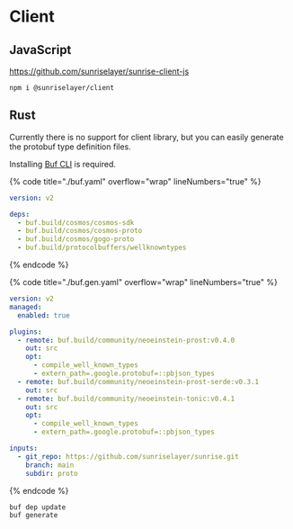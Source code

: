 # Client

## JavaScript

<https://github.com/sunriselayer/sunrise-client-js>

```shell
npm i @sunriselayer/client
```

## Rust

Currently there is no support for client library, but you can easily generate the protobuf type definition files.

Installing [Buf CLI](https://buf.build/docs/installation/) is required.

{% code title="./buf.yaml" overflow="wrap" lineNumbers="true" %}

```yaml
version: v2

deps:
  - buf.build/cosmos/cosmos-sdk
  - buf.build/cosmos/cosmos-proto
  - buf.build/cosmos/gogo-proto
  - buf.build/protocolbuffers/wellknowntypes
```

{% endcode %}

{% code title="./buf.gen.yaml" overflow="wrap" lineNumbers="true" %}

```yaml
version: v2
managed:
  enabled: true

plugins:
  - remote: buf.build/community/neoeinstein-prost:v0.4.0
    out: src
    opt:
      - compile_well_known_types
      - extern_path=.google.protobuf=::pbjson_types
  - remote: buf.build/community/neoeinstein-prost-serde:v0.3.1
    out: src
  - remote: buf.build/community/neoeinstein-tonic:v0.4.1
    out: src
    opt:
      - compile_well_known_types
      - extern_path=.google.protobuf=::pbjson_types

inputs:
  - git_repo: https://github.com/sunriselayer/sunrise.git
    branch: main
    subdir: proto
```

{% endcode %}

```shell
buf dep update
buf generate
```
